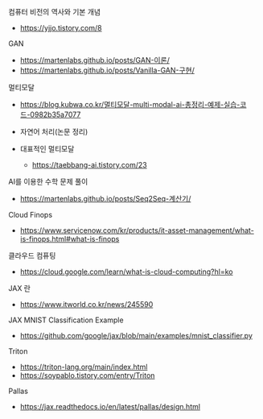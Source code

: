 

컴퓨터 비전의 역사와 기본 개념
- https://yjjo.tistory.com/8

GAN 
- https://martenlabs.github.io/posts/GAN-이론/
- https://martenlabs.github.io/posts/Vanilla-GAN-구현/

멀티모달 
- https://blog.kubwa.co.kr/멀티모달-multi-modal-ai-총정리-예제-실습-코드-0982b35a7077


- 자연어 처리(논문 정리)

- 대표적인 멀티모달 
	- https://taebbang-ai.tistory.com/23


AI를 이용한 수학 문제 풀이 
- https://martenlabs.github.io/posts/Seq2Seq-계산기/


Cloud Finops 
- https://www.servicenow.com/kr/products/it-asset-management/what-is-finops.html#what-is-finops


클라우드 컴퓨팅 
- https://cloud.google.com/learn/what-is-cloud-computing?hl=ko


JAX 란 
- https://www.itworld.co.kr/news/245590

JAX MNIST Classification Example 
- https://github.com/google/jax/blob/main/examples/mnist_classifier.py


Triton 
- https://triton-lang.org/main/index.html
- https://soypablo.tistory.com/entry/Triton

Pallas 
- https://jax.readthedocs.io/en/latest/pallas/design.html






